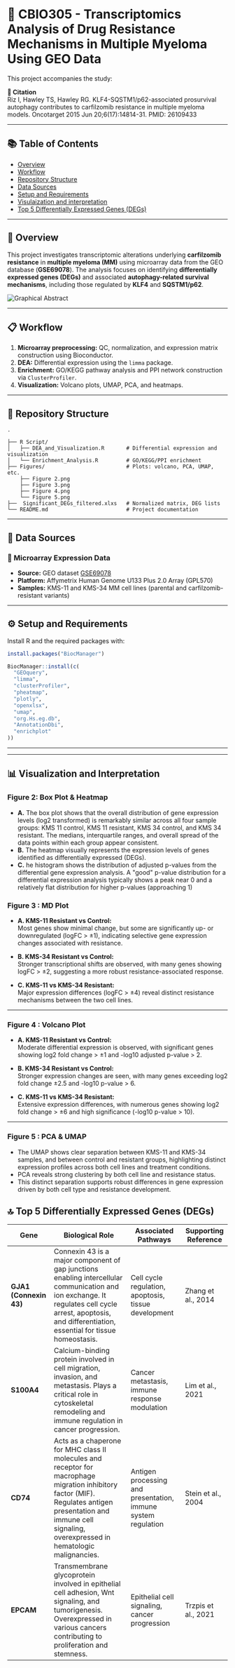 # :dna: CBIO305 - Transcriptomics Analysis of Drug Resistance Mechanisms in Multiple Myeloma Using GEO Data

This project accompanies the study:

**📄 Citation**  
Riz I, Hawley TS, Hawley RG. KLF4-SQSTM1/p62-associated prosurvival autophagy contributes to carfilzomib resistance in multiple myeloma models. Oncotarget 2015 Jun 20;6(17):14814-31. PMID: 26109433

---

## 📚 Table of Contents

- [Overview](#-overview)
- [Workflow](#-workflow)
- [Repository Structure](#-repository-structure)
- [Data Sources](#-data-sources)
- [Setup and Requirements](#-setup-and-requirements)
- [Visulaization and interpretation](#visualization_and_interpretation)
- [Top 5 Differentially Expressed Genes (DEGs)](#top_5_differentially_expressed_genes_)

---

## :pushpin: Overview

This project investigates transcriptomic alterations underlying **carfilzomib resistance** in **multiple myeloma (MM)** using microarray data from the GEO database (**GSE69078**). The analysis focuses on identifying **differentially expressed genes (DEGs)** and associated **autophagy-related survival mechanisms**, including those regulated by **KLF4** and **SQSTM1/p62**.

![Graphical Abstract](https://github.com/user-attachments/assets/b2784e7e-89b4-4c88-ac17-7646b328f63b)  


---

## :clipboard: Workflow

1. **Microarray preprocessing:** QC, normalization, and expression matrix construction using Bioconductor.  
2. **DEA:** Differential expression using the `limma` package.  
3. **Enrichment:** GO/KEGG pathway analysis and PPI network construction via `ClusterProfiler`.  
4. **Visualization:** Volcano plots, UMAP, PCA, and heatmaps.

---

## 📁 Repository Structure

```
.

├── R Script/
│   ├── DEA_and_Visualization.R       # Differential expression and visualization
│   └── Enrichment_Analysis.R         # GO/KEGG/PPI enrichment
├── Figures/                          # Plots: volcano, PCA, UMAP, etc.
    ├── Figure 2.png
    ├── Figure 3.png
    ├── Figure 4.png
    └── Figure 5.png
├──  Significant_DEGs_filtered.xlxs   # Normalized matrix, DEG lists
└── README.md                         # Project documentation

```

---

## 📂 Data Sources

### 🔸 Microarray Expression Data  
- **Source:** GEO dataset [GSE69078](https://www.ncbi.nlm.nih.gov/geo/query/acc.cgi?acc=GSE69078)  
- **Platform:** Affymetrix Human Genome U133 Plus 2.0 Array (GPL570)  
- **Samples:** KMS-11 and KMS-34 MM cell lines (parental and carfilzomib-resistant variants)  

---

## ⚙️ Setup and Requirements

Install R and the required packages with:

```r
install.packages("BiocManager")

BiocManager::install(c(
  "GEOquery",
  "limma",
  "clusterProfiler",
  "pheatmap",
  "plotly",
  "openxlsx",
  "umap",
  "org.Hs.eg.db",
  "AnnotationDbi",
  "enrichplot"
))
```

---
---

## :bar_chart: Visualization and Interpretation

### Figure 2: Box Plot & Heatmap
- **A.** The box plot shows that the overall distribution of gene expression levels (log2 transformed) is remarkably similar across all four sample groups: KMS 11 control, KMS 11 resistant, KMS 34 control, and KMS 34 resistant. The medians, interquartile ranges, and overall spread of the data points within each group appear consistent.
- **B.**  The heatmap visually represents the expression levels of genes identified as differentially expressed (DEGs).
- **C.** he histogram shows the distribution of adjusted p-values from the differential gene expression analysis. A "good" p-value distribution for a differential expression analysis typically shows a peak near 0 and a relatively flat distribution for higher p-values (approaching 1)

### Figure 3 : MD Plot

- **A. KMS-11 Resistant vs Control:**  
Most genes show minimal change, but some are significantly up- or downregulated (logFC > ±1), indicating selective gene expression changes associated with resistance.

- **B. KMS-34 Resistant vs Control:**  
Stronger transcriptional shifts are observed, with many genes showing logFC > ±2, suggesting a more robust resistance-associated response.

- **C. KMS-11 vs KMS-34 Resistant:**  
Major expression differences (logFC > ±4) reveal distinct resistance mechanisms between the two cell lines.

---
 
### Figure 4 : Volcano Plot

- **A. KMS-11 Resistant vs Control:**  
Moderate differential expression is observed, with significant genes showing log2 fold change > ±1 and -log10 adjusted p-value > 2.

- **B. KMS-34 Resistant vs Control:**  
Stronger expression changes are seen, with many genes exceeding log2 fold change ±2.5 and -log10 p-value > 6.

- **C. KMS-11 vs KMS-34 Resistant:**  
Extensive expression differences, with numerous genes showing log2 fold change > ±6 and high significance (-log10 p-value > 10).

---

### Figure 5 : PCA & UMAP

- The UMAP shows clear separation between KMS-11 and KMS-34 samples, and between control and resistant groups, highlighting distinct expression profiles across both cell lines and treatment conditions.  
- PCA reveals strong clustering by both cell line and resistance status.  
- This distinct separation supports robust differences in gene expression driven by both cell type and resistance development.

## 🔝 Top 5 Differentially Expressed Genes (DEGs)

| **Gene**   | **Biological Role**                                                                                              | **Associated Pathways**                    | **Supporting Reference**   |
|------------|-----------------------------------------------------------------------------------------------------------------|--------------------------------------------|----------------------------|
| **GJA1 (Connexin 43)** | Connexin 43 is a major component of gap junctions enabling intercellular communication and ion exchange. It regulates cell cycle arrest, apoptosis, and differentiation, essential for tissue homeostasis. | Cell cycle regulation, apoptosis, tissue development | Zhang et al., 2014         |
| **S100A4**  | Calcium-binding protein involved in cell migration, invasion, and metastasis. Plays a critical role in cytoskeletal remodeling and immune regulation in cancer progression. | Cancer metastasis, immune response modulation          | Lim et al., 2021           |
| **CD74**   | Acts as a chaperone for MHC class II molecules and receptor for macrophage migration inhibitory factor (MIF). Regulates antigen presentation and immune cell signaling, overexpressed in hematologic malignancies. | Antigen processing and presentation, immune system regulation | Stein et al., 2004         |
| **EPCAM**  | Transmembrane glycoprotein involved in epithelial cell adhesion, Wnt signaling, and tumorigenesis. Overexpressed in various cancers contributing to proliferation and stemness. | Epithelial cell signaling, cancer progression             | Trzpis et al., 2021        |

